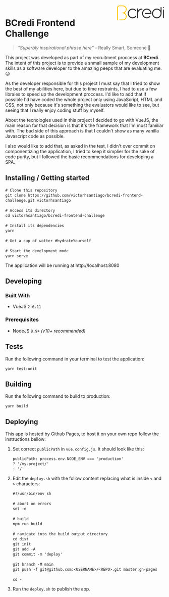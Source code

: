 <img src="./src/assets/svg/logo.svg" alt="BCredi" align="right">

# BCredi Frontend Challenge

> <cite>"Superbly inspirational phrase here"</cite> - Really Smart, Someone 🌟

<p>
  This project was developed as part of my recruitment proccess at <strong>BCredi</strong>. The intent of this project is to provide a snmall sample of my development skills as a software developer to the amazing peeps that are evaluating me. 😉
</p>
<p>
  As the developer responsible for this project I must say that I tried to show the best of my abilities here, but due to time restraints, I had to use a few libraies to speed up the development proccess. I'd like to add that if possible I'd have coded the whole project only using JavaScript, HTML and CSS, not only because it's something the evaluators would like to see, but seeing that I really enjoy coding stuff by myself.
</p>
<p>
  About the tecnologies used in this project I decided to go with VueJS, the main reason for that decision is that it's the framework that I'm most familiar with. The bad side of this approach is that I couldn't show as many vanilla Javascript code as possible.
</p>
<p>
  I also would like to add that, as asked in the test, I didn't over commit on componentizing the application, I tried to keep it simplier for the sake of code purity, but I followed the basic recommendations for developing a SPA.
</p>

## Installing / Getting started

```shell
# Clone this repository
git clone https://github.com/victorhsantiago/bcredi-frontend-challenge.git victorhsantiago

# Access its directory
cd victorhsantiago/bcredi-frontend-challenge

# Install its dependencies
yarn

# Get a cup of watter #hydrateYourself

# Start the development mode
yarn serve
```

The application will be running at http://localhost:8080

## Developing

### Built With
<ul>
  <li>VueJS <code>2.6.11</code></li>
</ul>

### Prerequisites
<ul>
  <li>NodeJS <code>8.9+</code> <em>(v10+ recommended)</em></li>
</ul>

## Tests

Run the following command in your terminal to test the application:

```shell
yarn test:unit
```
## Building

Run the following command to build to production:
```shell
yarn build
```

## Deploying

This app is hosted by Github Pages, to host it on your own repo follow the instructions bellow:

<ol>
  <li>
    Set correct <code>publicPath</code> in <code>vue.config.js</code>.
    It should look like this:

    publicPath: process.env.NODE_ENV === 'production'
    ? '/my-project/'
    : '/'

  </li>
  <li>
    Edit the <code>deploy.sh</code> with the follow content replacing what is inside <code><</code> and <code>></code> characters:

    #!/usr/bin/env sh

    # abort on errors
    set -e

    # build
    npm run build

    # navigate into the build output directory
    cd dist
    git init
    git add -A
    git commit -m 'deploy'

    git branch -M main
    git push -f git@github.com:<USERNAME>/<REPO>.git master:gh-pages

    cd -
  </li>
  <li>
    Run the <code>deploy.sh</code> to publish the app.
  </li>
</ol>
